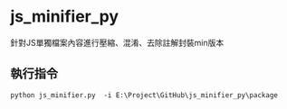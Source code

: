 # js_minifier_py
針對JS單獨檔案內容進行壓縮、混淆、去除註解封裝min版本


執行指令
--
```
python js_minifier.py  -i E:\Project\GitHub\js_minifier_py\package
```

